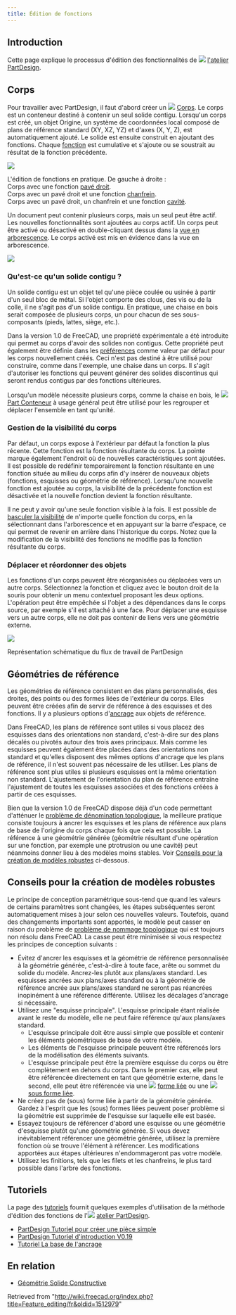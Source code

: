 ```yaml
---
title: Édition de fonctions
---
```

## Introduction

Cette page explique le processus d'édition des fonctionnalités de ![](/images/Workbench_PartDesign.svg) [l'atelier PartDesign](/PartDesign_Workbench/fr "PartDesign Workbench/fr").

## Corps

Pour travailler avec PartDesign, il faut d'abord créer un ![](/images/PartDesign_Body.svg) [Corps](/PartDesign_Body/fr "PartDesign Body/fr"). Le corps est un conteneur destiné à contenir un seul solide contigu. Lorsqu'un corps est créé, un objet Origine, un système de coordonnées local composé de plans de référence standard (XY, XZ, YZ) et d'axes (X, Y, Z), est automatiquement ajouté. Le solide est ensuite construit en ajoutant des fonctions. Chaque [fonction](/PartDesign_Feature/fr "PartDesign Feature/fr") est cumulative et s'ajoute ou se soustrait au résultat de la fonction précédente.

![](/images/PartDesign_Feature_example.png)

L'édition de fonctions en pratique. De gauche à droite :  
Corps avec une fonction [pavé droit](/PartDesign_AdditiveBox/fr "PartDesign AdditiveBox/fr").  
Corps avec un pavé droit et une fonction [chanfrein](/PartDesign_Chamfer/fr "PartDesign Chamfer/fr").  
Corps avec un pavé droit, un chanfrein et une fonction [cavité](/PartDesign_Pocket/fr "PartDesign Pocket/fr").

Un document peut contenir plusieurs corps, mais un seul peut être actif. Les nouvelles fonctionnalités sont ajoutées au corps actif. Un corps peut être activé ou désactivé en double-cliquant dessus dans la [vue en arborescence](/Tree_view/fr "Tree view/fr"). Le corps activé est mis en évidence dans la vue en arborescence.

![](/images/PartDesign_Body_tree.png)

### Qu'est-ce qu'un solide contigu ?

Un solide contigu est un objet tel qu'une pièce coulée ou usinée à partir d'un seul bloc de métal. Si l'objet comporte des clous, des vis ou de la colle, il ne s'agit pas d'un solide contigu. En pratique, une chaise en bois serait composée de plusieurs corps, un pour chacun de ses sous-composants (pieds, lattes, siège, etc.).

Dans la version 1.0 de FreeCAD, une propriété expérimentale a été introduite qui permet au corps d'avoir des solides non contigus. Cette propriété peut également être définie dans les [préférences](/PartDesign_Preferences/fr#Général "PartDesign Preferences/fr") comme valeur par défaut pour les corps nouvellement créés. Ceci n'est pas destiné à être utilisé pour construire, comme dans l'exemple, une chaise dans un corps. Il s'agit d'autoriser les fonctions qui peuvent générer des solides discontinus qui seront rendus contigus par des fonctions ultérieures.

Lorsqu'un modèle nécessite plusieurs corps, comme la chaise en bois, le ![](/images/Std_Part.svg) [Part Conteneur](/Std_Part/fr "Std Part/fr") à usage général peut être utilisé pour les regrouper et déplacer l'ensemble en tant qu'unité.

### Gestion de la visibilité du corps

Par défaut, un corps expose à l'extérieur par défaut la fonction la plus récente. Cette fonction est la fonction résultante du corps. La pointe marque également l'endroit où de nouvelles caractéristiques sont ajoutées. Il est possible de redéfinir temporairement la fonction résultante en une fonction située au milieu du corps afin d'y insérer de nouveaux objets (fonctions, esquisses ou géométrie de référence). Lorsqu'une nouvelle fonction est ajoutée au corps, la visibilité de la précédente fonction est désactivée et la nouvelle fonction devient la fonction résultante.

Il ne peut y avoir qu'une seule fonction visible à la fois. Il est possible de [basculer la visibilité](/Std_ToggleVisibility/fr "Std ToggleVisibility/fr") de n'importe quelle fonction du corps, en la sélectionnant dans l'arborescence et en appuyant sur la barre d'espace, ce qui permet de revenir en arrière dans l'historique du corps. Notez que la modification de la visibilité des fonctions ne modifie pas la fonction résultante du corps.

### Déplacer et réordonner des objets

Les fonctions d'un corps peuvent être réorganisées ou déplacées vers un autre corps. Sélectionnez la fonction et cliquez avec le bouton droit de la souris pour obtenir un menu contextuel proposant les deux options. L'opération peut être empêchée si l'objet a des dépendances dans le corps source, par exemple s'il est attaché à une face. Pour déplacer une esquisse vers un autre corps, elle ne doit pas contenir de liens vers une géométrie externe.

![](/images/PartDesign_workflow.svg)

Représentation schématique du flux de travail de PartDesign

## Géométries de référence

Les géométries de référence consistent en des plans personnalisés, des droites, des points ou des formes liées de l'extérieur du corps. Elles peuvent être créées afin de servir de référence à des esquisses et des fonctions. Il y a plusieurs options d'[ancrage](/Part_EditAttachment/fr "Part EditAttachment/fr") aux objets de référence.

Dans FreeCAD, les plans de référence sont utiles si vous placez des esquisses dans des orientations non standard, c'est-à-dire sur des plans décalés ou pivotés autour des trois axes principaux. Mais comme les esquisses peuvent également être placées dans des orientations non standard et qu'elles disposent des mêmes options d'ancrage que les plans de référence, il n'est souvent pas nécessaire de les utiliser. Les plans de référence sont plus utiles si plusieurs esquisses ont la même orientation non standard. L'ajustement de l'orientation du plan de référence entraîne l'ajustement de toutes les esquisses associées et des fonctions créées à partir de ces esquisses.

Bien que la version 1.0 de FreeCAD dispose déjà d'un code permettant d'atténuer le [problème de dénomination topologique](/Topological_naming_problem/fr "Topological naming problem/fr"), la meilleure pratique consiste toujours à ancrer les esquisses et les plans de référence aux plans de base de l'origine du corps chaque fois que cela est possible. La référence à une géométrie générée (géométrie résultant d'une opération sur une fonction, par exemple une ptrotrusion ou une cavité) peut néanmoins donner lieu à des modèles moins stables. Voir [Conseils pour la création de modèles robustes](#Conseils_pour_la_création_de_modèles_robustes) ci-dessous.

## Conseils pour la création de modèles robustes

Le principe de conception paramétrique sous-tend que quand les valeurs de certains paramètres sont changées, les étapes subséquentes seront automatiquement mises à jour selon ces nouvelles valeurs. Toutefois, quand des changements importants sont apportés, le modèle peut casser en raison du problème de [problème de nommage topologique](/Topological_naming_problem/fr "Topological naming problem/fr") qui est toujours non résolu dans FreeCAD. La casse peut être minimisée si vous respectez les principes de conception suivants :

* Évitez d'ancrer les esquisses et la géométrie de référence personnalisée à la géométrie générée, c'est-à-dire à toute face, arête ou sommet du solide du modèle. Ancrez-les plutôt aux plans/axes standard. Les esquisses ancrées aux plans/axes standard ou à la géométrie de référence ancrée aux plans/axes standard ne seront pas réancrées inopinément à une référence différente. Utilisez les décalages d'ancrage si nécessaire.
* Utilisez une "esquisse principale". L'esquisse principale étant réalisée avant le reste du modèle, elle ne peut faire référence qu'aux plans/axes standard.
  + L'esquisse principale doit être aussi simple que possible et contenir les éléments géométriques de base de votre modèle.
  + Les éléments de l'esquisse principale peuvent être référencés lors de la modélisation des éléments suivants.
  + L'esquisse principale peut être la première esquisse du corps ou être complètement en dehors du corps. Dans le premier cas, elle peut être référencée directement en tant que géométrie externe, dans le second, elle peut être référencée via une ![](/images/PartDesign_ShapeBinder.svg) [forme liée](/PartDesign_ShapeBinder/fr "PartDesign ShapeBinder/fr") ou une ![](/images/PartDesign_SubShapeBinder.svg) [sous forme liée](/PartDesign_SubShapeBinder/fr "PartDesign SubShapeBinder/fr").
* Ne créez pas de (sous) forme liée à partir de la géométrie générée. Gardez à l'esprit que les (sous) formes liées peuvent poser problème si la géométrie est supprimée de l'esquisse sur laquelle elle est basée.
* Essayez toujours de référencer d'abord une esquisse ou une géométrie d'esquisse plutôt qu'une géométrie générée. Si vous devez inévitablement référencer une géométrie générée, utilisez la première fonction où se trouve l'élément à référencer. Les modifications apportées aux étapes ultérieures n'endommageront pas votre modèle.
* Utilisez les finitions, tels que les filets et les chanfreins, le plus tard possible dans l'arbre des fonctions.

## Tutoriels

La page des [tutoriels](/Tutorials/fr "Tutorials/fr") fournit quelques exemples d'utilisation de la méthode d'édition des fonctions de l'![](/images/Workbench_PartDesign.svg) [atelier PartDesign](/PartDesign_Workbench/fr "PartDesign Workbench/fr").

* [PartDesign Tutoriel pour créer une pièce simple](/Creating_a_simple_part_with_PartDesign/fr "Creating a simple part with PartDesign/fr")
* [PartDesign Tutoriel d'introduction V0.19](/Basic_Part_Design_Tutorial_019/fr "Basic Part Design Tutorial 019/fr")
* [Tutoriel La base de l'ancrage](/Basic_Attachment_Tutorial/fr "Basic Attachment Tutorial/fr")

## En relation

* [Géométrie Solide Constructive](/Constructive_solid_geometry/fr "Constructive solid geometry/fr")

Retrieved from "<http://wiki.freecad.org/index.php?title=Feature_editing/fr&oldid=1512979>"